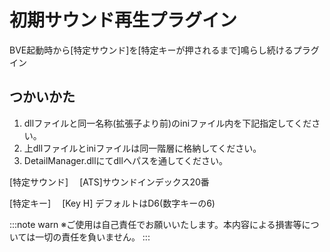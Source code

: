 # 初期サウンド再生プラグイン
BVE起動時から[特定サウンド]を[特定キーが押されるまで]鳴らし続けるプラグイン

## つかいかた
1. dllファイルと同一名称(拡張子より前)のiniファイル内を下記指定してください。
2. 上dllファイルとiniファイルは同一階層に格納してください。
3. DetailManager.dllにてdllへパスを通してください。

[特定サウンド]
　[ATS]サウンドインデックス20番

[特定キー]
　[Key H] デフォルトはD6(数字キーの6)

:::note warn
 ※ご使用は自己責任でお願いいたします。本内容による損害等については一切の責任を負いません。
:::
